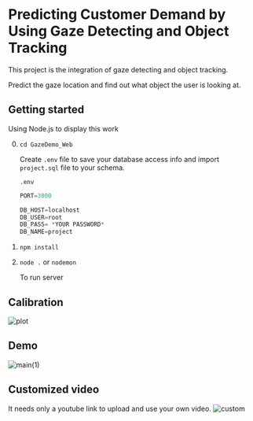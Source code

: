 # Predicting Customer Demand by Using Gaze Detecting and Object Tracking

This project is the integration of gaze detecting and object tracking.

Predict the gaze location and find out what object the user is looking at.



## Getting started
Using Node.js to display this work


0. `cd GazeDemo_Web`
   
   Create `.env` file to save your database access info and import `project.sql` file to your schema. 
   
   `.env`
   ```py
   PORT=3000

   DB_HOST=localhost
   DB_USER=root
   DB_PASS= *YOUR PASSWORD*
   DB_NAME=project
   ```

1. `npm install`

2. `node .` or 
   `nodemon`
   
   To run server


## Calibration
![plot](https://github.com/tracert0001/GazeDetection_implementation/blob/f7c9ebe95e48dc9c100feac8adc076a1f49b524e/GazeDemo_Web/public/images/demo01.gif)

## Demo
![main(1)](https://user-images.githubusercontent.com/89000685/143686673-dbd86f98-edfa-45b0-84b4-7906090b6a72.gif)


## Customized video
It needs only a youtube link to upload and use your own video.
![custom](https://user-images.githubusercontent.com/89000685/143686601-8083df56-b942-4e46-8700-c89aa498039c.gif)






